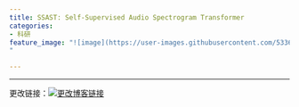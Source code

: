 ```yaml
---
title: SSAST: Self-Supervised Audio Spectrogram Transformer 
categories:
- 科研
feature_image: "![image](https://user-images.githubusercontent.com/53364734/192078882-190b1b14-a1ee-4590-ac1f-56ac81ffeb56.png)
"

---
```


---

<!-- more -->

更改链接：[![更改博客链接](https://user-images.githubusercontent.com/53364734/192180297-c1654533-eb5f-4bf9-aa9f-ab830208a5e3.png)](https://github.com/lizeyujack/lizeyujack.github.io/edit/main/_posts/2022-12-9-1.md)


